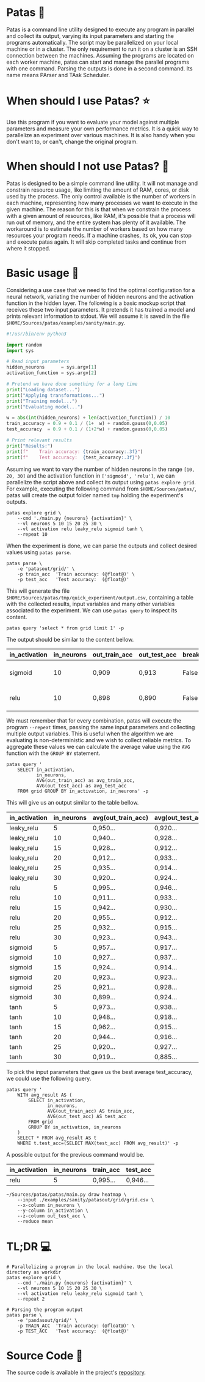 # Patas 🐾

Patas is a command line utility designed to execute any program in parallel and collect its output, varying its input parameters and starting the programs automatically. The script may be parallelized on your local machine or in a cluster. The only requirement to run it on a cluster is an SSH connection between the machines. Assuming the programs are located on each worker machine, patas can start and manage the parallel programs with one command. Parsing the outputs is done in a second command. Its name means PArser and TAsk Scheduler.

# When should I use Patas? ⭐

Use this program if you want to evaluate your model against multiple parameters and measure your own performance metrics. It is a quick way to parallelize an experiment over various machines. It is also handy when you don't want to, or can't, change the original program.

# When should I not use Patas? 🚧

Patas is designed to be a simple command line utility. It will not manage and constrain resource usage, like limiting the amount of RAM, cores, or disk used by the process. The only control available is the number of workers in each machine, representing how many processes we want to execute in the given machine. The reason for this is that when we constrain the process with a given amount of resources, like RAM, it's possible that a process will run out of memory, and the entire system has plenty of it available. The workaround is to estimate the number of workers based on how many resources your program needs. If a machine crashes, its ok, you can stop and execute patas again. It will skip completed tasks and continue from where it stopped.

# Basic usage 🐣

Considering a use case that we need to find the optimal configuration for a neural network, variating the number of hidden neurons and the activation function in the hidden layer. The following is a basic mockup script that receives these two input parameters. It pretends it has trained a model and prints relevant information to stdout. We will assume it is saved in the file `$HOME/Sources/patas/examples/sanity/main.py`.

```python
#!/usr/bin/env python3

import random
import sys

# Read input parameters
hidden_neurons      = sys.argv[1]
activation_function = sys.argv[2]

# Pretend we have done something for a long time
print("Loading dataset...")
print("Applying transformations...")
print("Training model...")
print("Evaluating model...")

w = abs(int(hidden_neurons) + len(activation_function)) / 10
train_accuracy = 0.9 + 0.1 / (1+  w) + random.gauss(0,0.05)
test_accuracy  = 0.9 + 0.1 / (1+2*w) + random.gauss(0,0.05)

# Print relevant results
print("Results:")
print(f"    Train accuracy: {train_accuracy:.3f}")
print(f"    Test accuracy:  {test_accuracy:.3f}")
```

Assuming we want to vary the number of hidden neurons in the range `[10, 20, 30]` and the activation function in `['sigmoid', 'relu']`, we can parallelize the script above and collect its output using `patas explore grid`. For example, executing the following command from `$HOME/Sources/patas/`, patas will create the output folder named `tmp` holding the experiment's outputs.

```shell
patas explore grid \
    --cmd './main.py {neurons} {activation}' \
    --vl neurons 5 10 15 20 25 30 \
    --vl activation relu leaky_relu sigmoid tanh \
    --repeat 10
```

When the experiment is done, we can parse the outputs and collect desired values using `patas parse`.

```shell
patas parse \
    -e 'patasout/grid/' \
    -p train_acc  'Train accuracy: (@float@)' \
    -p test_acc   'Test accuracy:  (@float@)'
```

This will generate the file `$HOME/Sources/patas/tmp/quick_experiment/output.csv`, containing a table with the collected results, input variables and many other variables associated to the experiment. We can use `patas query` to inspect its content.

```shell
patas query 'select * from grid limit 1' -p
```

The output should be similar to the content bellow.

| in_activation | in_neurons | out_train_acc | out_test_acc | break_id | task_id | repeat_id | combination_id | experiment_id | experiment_name | duration |          started_at |            ended_at | tries | max_tries | cluster_id | cluster_name | node_id | node_name | worker_id | output_dir                                                 | work_dir                                  |
| ------------- | ---------- | ------------- | ------------ | -------- | ------- | --------- | -------------- | ------------- | --------------- | -------- | ------------------- | ------------------- | ----- | --------- | ---------- | ------------ | ------- | --------- | --------- | ---------------------------------------------------------- | ----------------------------------------- |
| sigmoid       |         10 |         0,909 |        0,913 |    False |      64 |         4 |              6 |         False | grid            |   0,032… | 2023-05-10 14:58:09 | 2023-05-10 14:58:09 |  True |         3 |      False | cluster      |   False | localhost |        44 | /home/diego/Sources/patas/examples/sanity/patasout/grid/64 | /home/diego/Sources/patas/examples/sanity |
| relu          |         10 |         0,898 |        0,890 |    False |      41 |         1 |              4 |         False | grid            |   0,033… | 2023-05-10 14:58:09 | 2023-05-10 14:58:09 |  True |         3 |      False | cluster      |   False | localhost |        21 | /home/diego/Sources/patas/examples/sanity/patasout/grid/41 | /home/diego/Sources/patas/examples/sanity |

We must remember that for every combination, patas will execute the program `--repeat` times, passing the same input parameters and collecting multiple output variables. This is useful when the algorithm we are evaluating is non-deterministic and we wish to collect reliable metrics. To aggregate these values we can calculate the average value using the `AVG` function with the `GROUP BY` statement.

```shell
patas query '
    SELECT in_activation, 
           in_neurons, 
           AVG(out_train_acc) as avg_train_acc, 
           AVG(out_test_acc) as avg_test_acc
    FROM grid GROUP BY in_activation, in_neurons' -p
```

This will give us an output similar to the table bellow.

| in_activation | in_neurons | avg(out_train_acc) | avg(out_test_acc) |
| ------------- | ---------- | ------------------ | ----------------- |
| leaky_relu    |          5 |             0,950… |            0,920… |
| leaky_relu    |         10 |             0,940… |            0,928… |
| leaky_relu    |         15 |             0,928… |            0,912… |
| leaky_relu    |         20 |             0,912… |            0,933… |
| leaky_relu    |         25 |             0,935… |            0,914… |
| leaky_relu    |         30 |             0,920… |            0,924… |
| relu          |          5 |             0,995… |            0,946… |
| relu          |         10 |             0,911… |            0,933… |
| relu          |         15 |             0,942… |            0,930… |
| relu          |         20 |             0,955… |            0,912… |
| relu          |         25 |             0,932… |            0,915… |
| relu          |         30 |             0,923… |            0,943… |
| sigmoid       |          5 |             0,957… |            0,917… |
| sigmoid       |         10 |             0,927… |            0,937… |
| sigmoid       |         15 |             0,924… |            0,914… |
| sigmoid       |         20 |             0,923… |            0,923… |
| sigmoid       |         25 |             0,921… |            0,928… |
| sigmoid       |         30 |             0,899… |            0,924… |
| tanh          |          5 |             0,973… |            0,938… |
| tanh          |         10 |             0,948… |            0,918… |
| tanh          |         15 |             0,962… |            0,915… |
| tanh          |         20 |             0,944… |            0,916… |
| tanh          |         25 |             0,920… |            0,927… |
| tanh          |         30 |             0,919… |            0,885… |


To pick the input parameters that gave us the best average test_accuracy, we could use the following query.

```shell
patas query '
    WITH avg_result AS (
        SELECT in_activation, 
               in_neurons, 
               AVG(out_train_acc) AS train_acc, 
               AVG(out_test_acc) AS test_acc 
        FROM grid 
        GROUP BY in_activation, in_neurons
    )
    SELECT * FROM avg_result AS t 
    WHERE t.test_acc=(SELECT MAX(test_acc) FROM avg_result)' -p
```

A possible output for the previous command would be.

| in_activation | in_neurons | train_acc | test_acc |
| ------------- | ---------- | --------- | -------- |
| relu          |          5 |    0,995… |   0,946… |


```
~/Sources/patas/patas/main.py draw heatmap \
    --input ./examples/sanity/patasout/grid/grid.csv \
    --x-column in_neurons \
    --y-column in_activation \
    --z-column out_test_acc \
    --reduce mean
```


# TL;DR 💻

```shell
# Parallelizing a program in the local machine. Use the local directory as workdir
patas explore grid \
    --cmd './main.py {neurons} {activation}' \
    --vl neurons 5 10 15 20 25 30 \
    --vl activation relu leaky_relu sigmoid tanh \
    --repeat 2

# Parsing the program output
patas parse \
    -e 'pandasout/grid/' \
    -p TRAIN_ACC  'Train accuracy: (@float@)' \
    -p TEST_ACC   'Test accuracy:  (@float@)'
```

# Source Code 🎼

The source code is available in the project's [repository](https://github.com/ubuntufps/patas).
